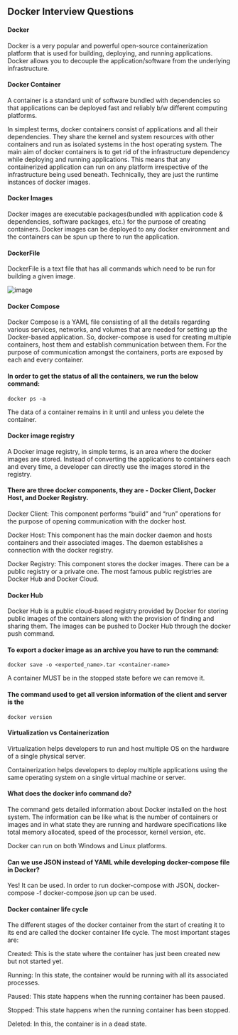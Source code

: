## Docker Interview Questions

#### Docker

Docker is a very popular and powerful open-source containerization platform that is used for building, deploying, and running applications. Docker allows you to decouple the application/software from the underlying infrastructure.

#### Docker Container

A container is a standard unit of software bundled with dependencies so that applications can be deployed fast and reliably b/w different computing platforms.

In simplest terms, docker containers consist of applications and all their dependencies. They share the kernel and system resources with other containers and run as isolated systems in the host operating system. The main aim of docker containers is to get rid of the infrastructure dependency while deploying and running applications. This means that any containerized application can run on any platform irrespective of the infrastructure being used beneath. Technically, they are just the runtime instances of docker images.

#### Docker Images

Docker images are executable packages(bundled with application code & dependencies, software packages, etc.) for the purpose of creating containers. Docker images can be deployed to any docker environment and the containers can be spun up there to run the application.

#### DockerFile

DockerFile is a text file that has all commands which need to be run for building a given image.

![image](https://user-images.githubusercontent.com/97865583/196016923-a5487c5d-3753-408a-8b60-622ef7d9b4d9.png)

#### Docker Compose

Docker Compose is a YAML file consisting of all the details regarding various services, networks, and volumes that are needed for setting up the Docker-based application. So, docker-compose is used for creating multiple containers, host them and establish communication between them. For the purpose of communication amongst the containers, ports are exposed by each and every container.

#### In order to get the status of all the containers, we run the below command:
```docker
docker ps -a
```
The data of a container remains in it until and unless you delete the container.

#### Docker image registry

A Docker image registry, in simple terms, is an area where the docker images are stored. Instead of converting the applications to containers each and every time, a developer can directly use the images stored in the registry.

#### There are three docker components, they are - Docker Client, Docker Host, and Docker Registry.

Docker Client: This component performs “build” and “run” operations for the purpose of opening communication with the docker host.

Docker Host: This component has the main docker daemon and hosts containers and their associated images. The daemon establishes a connection with the docker registry.

Docker Registry: This component stores the docker images. There can be a public registry or a private one. The most famous public registries are Docker Hub and Docker Cloud.

#### Docker Hub

Docker Hub is a public cloud-based registry provided by Docker for storing public images of the containers along with the provision of finding and sharing them. The images can be pushed to Docker Hub through the docker push command.

#### To export a docker image as an archive you have to run the command:
```docker
docker save -o <exported_name>.tar <container-name>
```
A container MUST be in the stopped state before we can remove it.

#### The command used to get all version information of the client and server is the 
```docker
docker version
```
#### Virtualization vs Containerization

Virtualization helps developers to run and host multiple OS on the hardware of a single physical server.

Containerization helps developers to deploy multiple applications using the same operating system on a single virtual machine or server.

#### What does the docker info command do?

The command gets detailed information about Docker installed on the host system. The information can be like what is the number of containers or images and in what state they are running and hardware specifications like total memory allocated, speed of the processor, kernel version, etc.

Docker can run on both Windows and Linux platforms.

#### Can we use JSON instead of YAML while developing docker-compose file in Docker?

Yes! It can be used. In order to run docker-compose with JSON, docker-compose -f docker-compose.json up can be used.

#### Docker container life cycle

The different stages of the docker container from the start of creating it to its end are called the docker container life cycle.  The most important stages are:

Created: This is the state where the container has just been created new but not started yet.

Running: In this state, the container would be running with all its associated processes.

Paused: This state happens when the running container has been paused.

Stopped: This state happens when the running container has been stopped.

Deleted: In this, the container is in a dead state.

